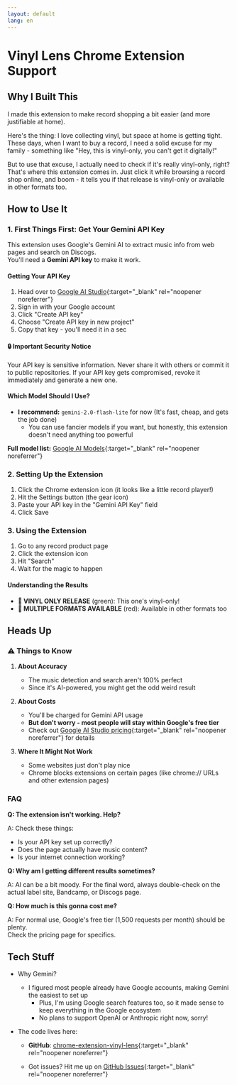 ```yaml
---
layout: default
lang: en
---
```


# Vinyl Lens Chrome Extension Support

## Why I Built This

I made this extension to make record shopping a bit easier (and more justifiable at home).

Here's the thing: I love collecting vinyl, but space at home is getting tight. These days, when I want to buy a record, I need a solid excuse for my family - something like "Hey, this is vinyl-only, you can't get it digitally!"

But to use that excuse, I actually need to check if it's really vinyl-only, right? That's where this extension comes in. Just click it while browsing a record shop online, and boom - it tells you if that release is vinyl-only or available in other formats too.

## How to Use It

### 1. First Things First: Get Your Gemini API Key

This extension uses Google's Gemini AI to extract music info from web pages and search on Discogs.  
You'll need a **Gemini API key** to make it work.

#### Getting Your API Key

1. Head over to [Google AI Studio](https://aistudio.google.com/app/apikey){:target="_blank" rel="noopener noreferrer"}
2. Sign in with your Google account
3. Click "Create API key"
4. Choose "Create API key in new project"
5. Copy that key - you'll need it in a sec

<div class="security-warning">
<h4>🔒 Important Security Notice</h4>
<p>Your API key is sensitive information. Never share it with others or commit it to public repositories. If your API key gets compromised, revoke it immediately and generate a new one.</p>
</div>

#### Which Model Should I Use?

- **I recommend:** `gemini-2.0-flash-lite` for now (It's fast, cheap, and gets the job done)
  - You can use fancier models if you want, but honestly, this extension doesn't need anything too powerful

**Full model list:** [Google AI Models](https://ai.google.dev/models){:target="_blank" rel="noopener noreferrer"}

### 2. Setting Up the Extension

1. Click the Chrome extension icon (it looks like a little record player!)
2. Hit the Settings button (the gear icon)
3. Paste your API key in the "Gemini API Key" field
4. Click Save

### 3. Using the Extension

1. Go to any record product page
2. Click the extension icon
3. Hit "Search"
4. Wait for the magic to happen

#### Understanding the Results

- **🎵 VINYL ONLY RELEASE** (green): This one's vinyl-only!
- **📀 MULTIPLE FORMATS AVAILABLE** (red): Available in other formats too

## Heads Up

### ⚠️ Things to Know

1. **About Accuracy**

   - The music detection and search aren't 100% perfect
   - Since it's AI-powered, you might get the odd weird result

2. **About Costs**

   - You'll be charged for Gemini API usage
   - **But don't worry - most people will stay within Google's free tier**
   - Check out [Google AI Studio pricing](https://ai.google.dev/pricing){:target="_blank" rel="noopener noreferrer"} for details

3. **Where It Might Not Work**

   - Some websites just don't play nice
   - Chrome blocks extensions on certain pages (like chrome:// URLs and other extension pages)

### FAQ

**Q: The extension isn't working. Help?**

A: Check these things:

- Is your API key set up correctly?
- Does the page actually have music content?
- Is your internet connection working?

**Q: Why am I getting different results sometimes?**

A: AI can be a bit moody. For the final word, always double-check on the actual label site, Bandcamp, or Discogs page.

**Q: How much is this gonna cost me?**

A: For normal use, Google's free tier (1,500 requests per month) should be plenty.  
Check the pricing page for specifics.

## Tech Stuff

- Why Gemini?

  - I figured most people already have Google accounts, making Gemini the easiest to set up
    - Plus, I'm using Google search features too, so it made sense to keep everything in the Google ecosystem
    - No plans to support OpenAI or Anthropic right now, sorry!

- The code lives here:

  - **GitHub**: [chrome-extension-vinyl-lens](https://github.com/junyan21/chrome-extension-vinyl-lens){:target="_blank" rel="noopener noreferrer"}

  - Got issues? Hit me up on [GitHub Issues](https://github.com/junyan21/chrome-extension-vinyl-lens/issues){:target="_blank" rel="noopener noreferrer"}
